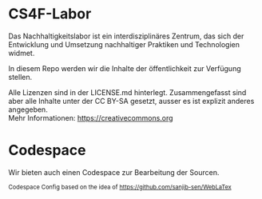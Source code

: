 # CS4F-Labor

Das Nachhaltigkeitslabor ist ein interdisziplinäres Zentrum, das sich der Entwicklung und Umsetzung
nachhaltiger Praktiken und Technologien widmet.    

In diesem Repo werden wir die Inhalte der öffentlichkeit zur Verfügung stellen. 

Alle Lizenzen sind in der LICENSE.md hinterlegt. Zusammengefasst sind aber alle Inhalte unter der CC BY-SA gesetzt, ausser es ist explizit anderes angegeben.      
Mehr Informationen: https://creativecommons.org      



# Codespace 
Wir bieten auch einen Codespace zur Bearbeitung der Sourcen.  


<small>Codespace Config based on the idea of https://github.com/sanjib-sen/WebLaTex</small>
